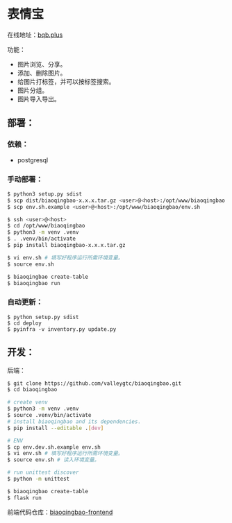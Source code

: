 # 表情宝
在线地址：[bqb.plus](https://bqb.plus)

功能：
- 图片浏览、分享。
- 添加、删除图片。
- 给图片打标签，并可以按标签搜索。
- 图片分组。
- 图片导入导出。

## 部署：
### 依赖：
- postgresql

### 手动部署：
```bash
$ python3 setup.py sdist
$ scp dist/biaoqingbao-x.x.x.tar.gz <user>@<host>:/opt/www/biaoqingbao
$ scp env.sh.example <user>@<host>:/opt/www/biaoqingbao/env.sh

$ ssh <user>@<host>
$ cd /opt/www/biaoqingbao
$ python3 -m venv .venv
$ . .venv/bin/activate
$ pip install biaoqingbao-x.x.x.tar.gz

$ vi env.sh # 填写好程序运行所需环境变量。
$ source env.sh

$ biaoqingbao create-table
$ biaoqingbao run
```

### 自动更新：
```
$ python setup.py sdist
$ cd deploy
$ pyinfra -v inventory.py update.py
```

## 开发：
后端：
```bash
$ git clone https://github.com/valleygtc/biaoqingbao.git
$ cd biaoqingbao

# create venv
$ python3 -m venv .venv
$ source .venv/bin/activate
# install biaoqingbao and its dependencies.
$ pip install --editable .[dev]

# ENV
$ cp env.dev.sh.example env.sh
$ vi env.sh # 填写好程序运行所需环境变量。
$ source env.sh # 读入环境变量。

# run unittest discover
$ python -m unittest

$ biaoqingbao create-table
$ flask run
```

前端代码仓库：[biaoqingbao-frontend](https://github.com/valleygtc/biaoqingbao-frontend)
